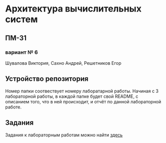 # Архитектура вычислительных систем
## ПМ-31
### вариант № 6
Шувалова Виктория, Сахно Андрей, Решетников Егор
## Устройство репозитория
Номер папки соотвествует номеру лаборатарной работы.
Начиная с 3 лабораторной работы, в каждой папке будет свой README, с описанием того, что в ней происходит, и отчёт по данной лабораторной работе.
## Задания
Задания к лабораторным работам можно найти [здесь](https://github.com/drkwdck/labs/blob/master/ArkhVS_teoria_i_laby_2019.pdf)
